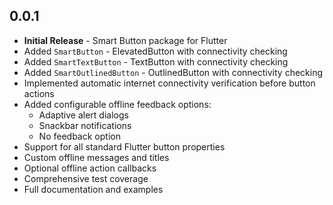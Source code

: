 ## 0.0.1

* **Initial Release** - Smart Button package for Flutter
* Added `SmartButton` - ElevatedButton with connectivity checking
* Added `SmartTextButton` - TextButton with connectivity checking  
* Added `SmartOutlinedButton` - OutlinedButton with connectivity checking
* Implemented automatic internet connectivity verification before button actions
* Added configurable offline feedback options:
  - Adaptive alert dialogs
  - Snackbar notifications
  - No feedback option
* Support for all standard Flutter button properties
* Custom offline messages and titles
* Optional offline action callbacks
* Comprehensive test coverage
* Full documentation and examples
